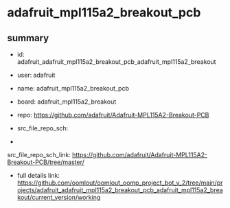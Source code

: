 # adafruit_mpl115a2_breakout_pcb
 
## summary 
* id: adafruit_adafruit_mpl115a2_breakout_pcb_adafruit_mpl115a2_breakout
* user: adafruit
* name: adafruit_mpl115a2_breakout_pcb
* board: adafruit_mpl115a2_breakout
* repo: https://github.com/adafruit/Adafruit-MPL115A2-Breakout-PCB



* src_file_repo_sch: 
*
 src_file_repo_sch_link: https://github.com/adafruit/Adafruit-MPL115A2-Breakout-PCB/tree/master/
* full details link: https://github.com/oomlout/oomlout_oomp_project_bot_v_2/tree/main/projects/adafruit_adafruit_mpl115a2_breakout_pcb_adafruit_mpl115a2_breakout/current_version/working  






